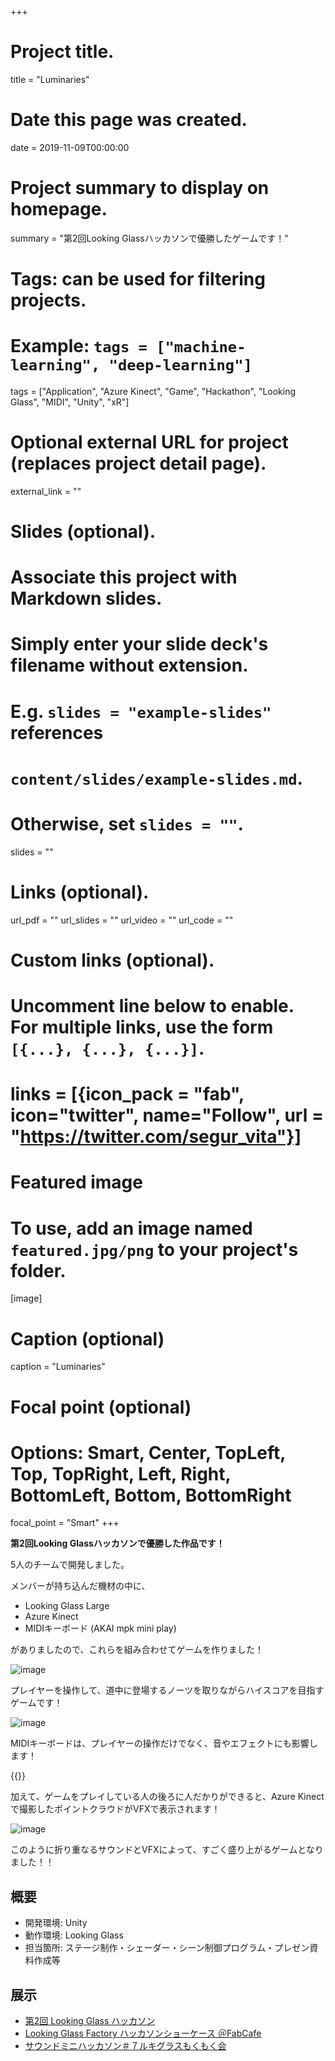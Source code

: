 +++
# Project title.
title = "Luminaries"

# Date this page was created.
date = 2019-11-09T00:00:00

# Project summary to display on homepage.
summary = "第2回Looking Glassハッカソンで優勝したゲームです！"

# Tags: can be used for filtering projects.
# Example: `tags = ["machine-learning", "deep-learning"]`
tags = ["Application", "Azure Kinect", "Game", "Hackathon", "Looking Glass", "MIDI", "Unity", "xR"]

# Optional external URL for project (replaces project detail page).
external_link = ""

# Slides (optional).
#   Associate this project with Markdown slides.
#   Simply enter your slide deck's filename without extension.
#   E.g. `slides = "example-slides"` references 
#   `content/slides/example-slides.md`.
#   Otherwise, set `slides = ""`.
slides = ""

# Links (optional).
url_pdf = ""
url_slides = ""
url_video = ""
url_code = ""

# Custom links (optional).
#   Uncomment line below to enable. For multiple links, use the form `[{...}, {...}, {...}]`.
# links = [{icon_pack = "fab", icon="twitter", name="Follow", url = "https://twitter.com/segur_vita"}]

# Featured image
# To use, add an image named `featured.jpg/png` to your project's folder. 
[image]
  # Caption (optional)
  caption = "Luminaries"

  # Focal point (optional)
  # Options: Smart, Center, TopLeft, Top, TopRight, Left, Right, BottomLeft, Bottom, BottomRight
  focal_point = "Smart"
+++


**第2回Looking Glassハッカソンで優勝した作品です！**

5人のチームで開発しました。

メンバーが持ち込んだ機材の中に、

- Looking Glass Large
- Azure Kinect
- MIDIキーボード (AKAI mpk mini play)

がありましたので、これらを組み合わせてゲームを作りました！

![image](./luminaries-04.png)

プレイヤーを操作して、道中に登場するノーツを取りながらハイスコアを目指すゲームです！

![image](./luminaries-05.png)

MIDIキーボードは、プレイヤーの操作だけでなく、音やエフェクトにも影響します！

{{<twitter user="segur_vita" id="1193491843352129542" >}}

加えて、ゲームをプレイしている人の後ろに人だかりができると、Azure Kinectで撮影したポイントクラウドがVFXで表示されます！

![image](./luminaries-07.png)

このように折り重なるサウンドとVFXによって、すごく盛り上がるゲームとなりました！！



## 概要

- 開発環境: Unity
- 動作環境: Looking Glass
- 担当箇所: ステージ制作・シェーダー・シーン制御プログラム・プレゼン資料作成等


## 展示

- [第2回 Looking Glass ハッカソン](https://lookingglass.connpass.com/event/150321/)
- [Looking Glass Factory ハッカソンショーケース ＠FabCafe](https://www.facebook.com/events/464961161032180/)
- [サウンドミニハッカソン＃７ルキグラスもくもく会](https://effectorhack.connpass.com/event/155846/)



